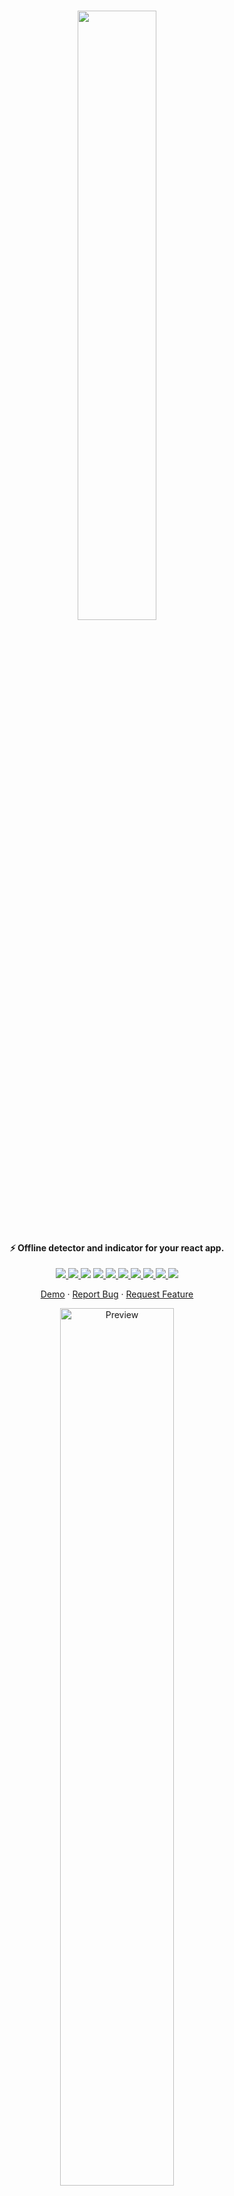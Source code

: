 <br/>

<p align="center">
  <img src="https://user-images.githubusercontent.com/45073703/185791904-7180800a-f9fc-400c-a9c5-e989fd57ed63.png" width="50%">

  <h4 align="center">⚡ Offline detector and indicator for your react app.</h4>

  <p align="center">
    <a href="https://www.npmjs.com/package/react-offline-indicator">
      <img src="https://img.shields.io/npm/v/react-offline-indicator"/>
    </a>
    <a href="https://www.npmjs.com/package/react-offline-indicator">
      <img src="https://img.shields.io/npm/dt/react-offline-indicator"/>
    </a>
    <img src="https://img.shields.io/bundlephobia/min/react-offline-indicator"/>
    <a href="https://github.com/arifszn/react-offline-indicator/issues">
      <img src="https://img.shields.io/github/issues/arifszn/react-offline-indicator"/>
    </a>
    <a href="https://github.com/arifszn/react-offline-indicator/stargazers">
      <img src="https://img.shields.io/github/stars/arifszn/react-offline-indicator"/>
    </a>
    <a href="https://github.com/arifszn/react-offline-indicator/blob/main/package-lock.json">
      <img src="https://img.shields.io/snyk/vulnerabilities/github/arifszn/react-offline-indicator"/>
    </a>
    <a href="https://github.com/arifszn/react-offline-indicator/blob/main/CONTRIBUTING.md">
      <img src="https://img.shields.io/badge/contributions-welcome-brightgreen.svg?style=flat"/>
    </a>
    <a href="https://github.com/arifszn/react-offline-indicator/blob/main/LICENSE">
      <img src="https://img.shields.io/github/license/arifszn/react-offline-indicator"/>
    </a>
    <a href="https://www.buymeacoffee.com/arifszn">
      <img src="https://img.shields.io/badge/sponsor-buy%20me%20a%20coffee-yellow?logo=buymeacoffee"/>
    </a>
    <a href="https://twitter.com/intent/tweet?url=https://github.com/arifszn/react-offline-indicator&hashtags=javascript,reactjs,opensource,js,webdev,developers">
      <img src="https://img.shields.io/twitter/url?style=social&url=https%3A%2F%2Fgithub.com%2Farifszn%2Freact-offline-indicator"/>
    </a>
  </p>

  <p align="center">
    <a href="https://arifszn.github.io/react-offline-indicator">Demo</a>
    ·
    <a href="https://github.com/arifszn/react-offline-indicator/issues">Report Bug</a>
    ·
    <a href="https://github.com/arifszn/react-offline-indicator/discussions">Request Feature</a>
  </p>
</p>

<p align="center">
  <a href="https://arifszn.github.io/react-offline-indicator">
    <img src="https://user-images.githubusercontent.com/45073703/185794080-d88abdc1-3714-4bb9-96bf-4f7143e0502b.png" alt="Preview" width="60%"/>
  </a>
  <br/>
  <a href="#arifszn"><img src="https://arifszn.github.io/assets/img/drop-shadow.png" width="50%" alt="Shadow"/></a>
</p>

Just wrap your react components with `ReactOfflineIndicator`. When there is no internet connection, it will display offline page. When it comes back online, previous page will be restored.

## Installation

Install via <a href="https://www.npmjs.com/package/react-offline-indicator">NPM</a>.

```sh
npm install react-offline-indicator
```

Or via <a href="https://yarnpkg.com/package/react-offline-indicator">Yarn</a>.

```sh
yarn add react-offline-indicator
```

## Usage

```jsx
import ReactOfflineIndicator from 'react-offline-indicator';

ReactDOM.createRoot(document.getElementById('root')).render(
  <ReactOfflineIndicator>
    <App />
  </ReactOfflineIndicator>
);
```

A hook `useOfflineStatus` indicating offline status is also available.

```jsx
import { useOfflineStatus } from 'react-offline-indicator';

function App() {
  const isOffline = useOfflineStatus();

  return isOffline ? 'Offline' : 'Online';
}
```

## Support

<p>You can show your support by starring this project.</p>
<a href="https://github.com/arifszn/react-offline-indicator/stargazers">
  <img src="https://img.shields.io/github/stars/arifszn/react-offline-indicator?style=social" alt="Github Star">
</a>

## Contribute

To contribute, see the [contributing guide](https://github.com/arifszn/react-offline-indicator/blob/main/CONTRIBUTING.md).

## License

[MIT License](https://github.com/arifszn/react-offline-indicator/blob/main/LICENSE)
